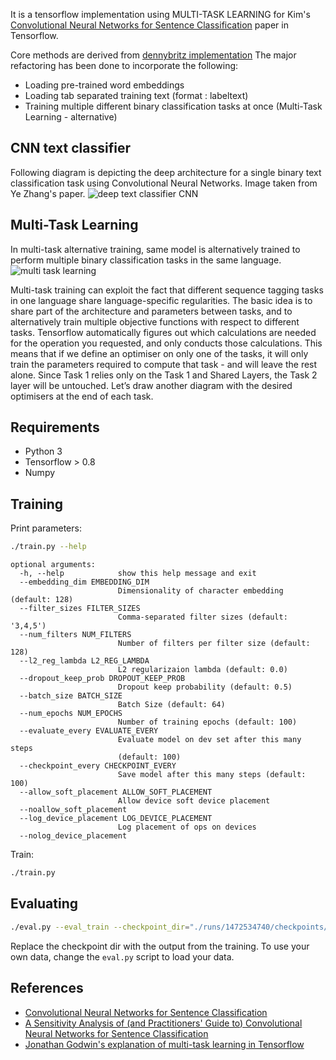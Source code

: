 It is a tensorflow implementation using MULTI-TASK LEARNING for Kim's [Convolutional Neural Networks for Sentence Classification](http://arxiv.org/abs/1408.5882) paper in Tensorflow.

Core methods are derived from [dennybritz implementation](https://github.com/dennybritz/cnn-text-classification-tf)
The major refactoring has been done to incorporate the following:
 - Loading pre-trained word embeddings
 - Loading tab separated training text (format : label<tab>text<newline>)
 - Training multiple different binary classification tasks at once (Multi-Task Learning - alternative)


## CNN text classifier
Following diagram is depicting the deep architecture for a single binary text classification task using Convolutional Neural Networks. Image taken from Ye Zhang's paper.
![deep text classifier CNN](https://cloud.githubusercontent.com/assets/9861437/18117883/233370b8-6f6f-11e6-8409-15e7ca5a7541.png)

## Multi-Task Learning

In multi-task alternative training, same model is alternatively trained to perform multiple binary classification tasks in the same language.
![multi task learning](https://cloud.githubusercontent.com/assets/9861437/18118503/d087e66a-6f72-11e6-9fd8-d157d529e2b2.png)

Multi-task training can exploit the fact that different sequence tagging tasks in one language share language-specific regularities. The basic idea is to share part of the architecture and parameters between tasks, and to alternatively train multiple objective functions with respect to different tasks. Tensorflow automatically figures out which calculations are needed for the operation you requested, and only conducts those calculations. This means that if we define an optimiser on only one of the tasks, it will only train the parameters required to compute that task - and will leave the rest alone. Since Task 1 relies only on the Task 1 and Shared Layers, the Task 2 layer will be untouched. Let’s draw another diagram with the desired optimisers at the end of each task.



## Requirements

- Python 3
- Tensorflow > 0.8
- Numpy

## Training

Print parameters:

```bash
./train.py --help
```

```
optional arguments:
  -h, --help            show this help message and exit
  --embedding_dim EMBEDDING_DIM
                        Dimensionality of character embedding (default: 128)
  --filter_sizes FILTER_SIZES
                        Comma-separated filter sizes (default: '3,4,5')
  --num_filters NUM_FILTERS
                        Number of filters per filter size (default: 128)
  --l2_reg_lambda L2_REG_LAMBDA
                        L2 regularizaion lambda (default: 0.0)
  --dropout_keep_prob DROPOUT_KEEP_PROB
                        Dropout keep probability (default: 0.5)
  --batch_size BATCH_SIZE
                        Batch Size (default: 64)
  --num_epochs NUM_EPOCHS
                        Number of training epochs (default: 100)
  --evaluate_every EVALUATE_EVERY
                        Evaluate model on dev set after this many steps
                        (default: 100)
  --checkpoint_every CHECKPOINT_EVERY
                        Save model after this many steps (default: 100)
  --allow_soft_placement ALLOW_SOFT_PLACEMENT
                        Allow device soft device placement
  --noallow_soft_placement
  --log_device_placement LOG_DEVICE_PLACEMENT
                        Log placement of ops on devices
  --nolog_device_placement

```

Train:

```bash
./train.py
```

## Evaluating

```bash
./eval.py --eval_train --checkpoint_dir="./runs/1472534740/checkpoints/"
```

Replace the checkpoint dir with the output from the training. To use your own data, change the `eval.py` script to load your data.


## References

- [Convolutional Neural Networks for Sentence Classification](http://arxiv.org/abs/1408.5882)
- [A Sensitivity Analysis of (and Practitioners' Guide to) Convolutional Neural Networks for Sentence Classification](http://arxiv.org/abs/1510.03820)
- [Jonathan Godwin's explanation of multi-task learning in Tensorflow](http://www.kdnuggets.com/2016/07/multi-task-learning-tensorflow-part-1.html)
